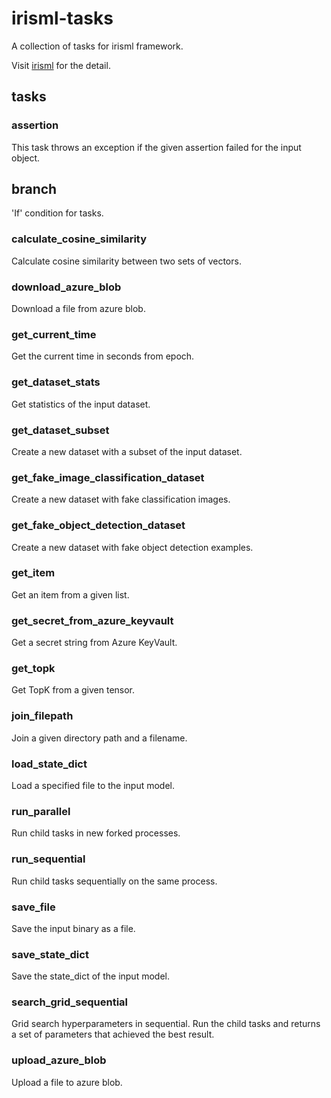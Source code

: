 # irisml-tasks

A collection of tasks for irisml framework.

Visit [irisml](https://github.com/microsoft/irisml) for the detail.

## tasks
### assertion
This task throws an exception if the given assertion failed for the input object.

## branch
'If' condition for tasks.

### calculate_cosine_similarity
Calculate cosine similarity between two sets of vectors.

### download_azure_blob
Download a file from azure blob.

### get_current_time
Get the current time in seconds from epoch.

### get_dataset_stats
Get statistics of the input dataset.

### get_dataset_subset
Create a new dataset with a subset of the input dataset.

### get_fake_image_classification_dataset
Create a new dataset with fake classification images.

### get_fake_object_detection_dataset
Create a new dataset with fake object detection examples.

### get_item
Get an item from a given list.

### get_secret_from_azure_keyvault
Get a secret string from Azure KeyVault.

### get_topk
Get TopK from a given tensor.

### join_filepath
Join a given directory path and a filename.

### load_state_dict
Load a specified file to the input model.

### run_parallel
Run child tasks in new forked processes.

### run_sequential
Run child tasks sequentially on the same process.

### save_file
Save the input binary as a file.

### save_state_dict
Save the state_dict of the input model.

### search_grid_sequential
Grid search hyperparameters in sequential. Run the child tasks and returns a set of parameters that achieved the best result.

### upload_azure_blob
Upload a file to azure blob.
